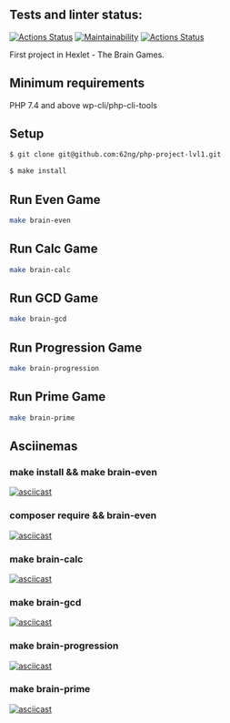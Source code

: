 ## Tests and linter status:
[![Actions Status](https://github.com/62ng/php-project-lvl1/workflows/hexlet-check/badge.svg)](https://github.com/62ng/php-project-lvl1/actions)
[![Maintainability](https://api.codeclimate.com/v1/badges/3affd9d40113d99051f4/maintainability)](https://codeclimate.com/github/62ng/php-project-lvl1/maintainability)
[![Actions Status](https://github.com/62ng/php-project-lvl1/workflows/linter-check/badge.svg)](https://github.com/62ng/php-project-lvl1/actions)

First project in Hexlet - The Brain Games.

## Minimum requirements

PHP 7.4 and above
wp-cli/php-cli-tools

## Setup

```sh
$ git clone git@github.com:62ng/php-project-lvl1.git

$ make install
```
## Run Even Game
```sh
make brain-even
```
## Run Calc Game
```sh
make brain-calc
```
## Run GCD Game
```sh
make brain-gcd
```
## Run Progression Game
```sh
make brain-progression
```
## Run Prime Game
```sh
make brain-prime
```

## Asciinemas
### make install && make brain-even
[![asciicast](https://asciinema.org/a/AT7XkVom0cyChS4TlvoaBbe6Y.svg)](https://asciinema.org/a/AT7XkVom0cyChS4TlvoaBbe6Y)
### composer require && brain-even
[![asciicast](https://asciinema.org/a/1LgDYFdngNVaam6YgzCbgUlZK.svg)](https://asciinema.org/a/1LgDYFdngNVaam6YgzCbgUlZK)
### make brain-calc
[![asciicast](https://asciinema.org/a/CzHPkx9eT6Qbkt8m3VXvSEnrK.svg)](https://asciinema.org/a/CzHPkx9eT6Qbkt8m3VXvSEnrK)
### make brain-gcd
[![asciicast](https://asciinema.org/a/CLKhg5QzFc6VSuX7Bqz5RS4yV.svg)](https://asciinema.org/a/CLKhg5QzFc6VSuX7Bqz5RS4yV)
### make brain-progression
[![asciicast](https://asciinema.org/a/mByV5c75DYAvrTlleSLstrn14.svg)](https://asciinema.org/a/mByV5c75DYAvrTlleSLstrn14)
### make brain-prime
[![asciicast](https://asciinema.org/a/3G9eENScDCT9bumEROVuI4b4r.svg)](https://asciinema.org/a/3G9eENScDCT9bumEROVuI4b4r)
